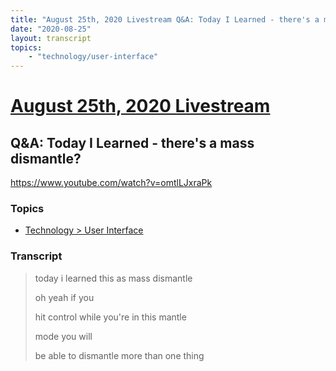 ```yaml
---
title: "August 25th, 2020 Livestream Q&A: Today I Learned - there's a mass dismantle?"
date: "2020-08-25"
layout: transcript
topics:
    - "technology/user-interface"
---
```

# [August 25th, 2020 Livestream](../2020-08-25.md)
## Q&A: Today I Learned - there's a mass dismantle?
https://www.youtube.com/watch?v=omtlLJxraPk

### Topics
* [Technology > User Interface](../topics/technology/user-interface.md)

### Transcript

> today i learned this as mass dismantle
> 
> oh yeah if you
> 
> hit control while you're in this mantle
> 
> mode you will
> 
> be able to dismantle more than one thing
> 
